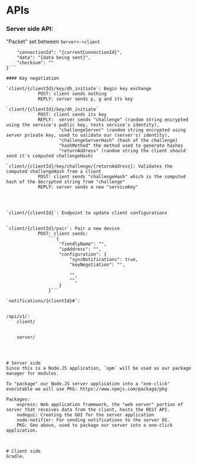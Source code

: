 # APIs

### Server side API:


"Packet" set between `Server<->client`
```{
    "connectionId": "{currentConnectionId}",
    "data": "{data being sent}",
    "checksum": ""
}```

#### Key negotiation

`client/{clientId}/key/dh_initiate`: Begin key exchange
            POST: client sends nothing
            REPLY: server sends p, g and its key

`client/{clientId}/key/dh_initiate`
            POST: client sends its key
            REPLY: 	server sends "challenge" (random string encrypted using the service's public key, tests service's identity),
                    "challengeServer" (random string encrypted using server private key, used to validate our (server's) identity),
                    "challengeServerHash" (hash of the challenge)
                    "hashMethod" the method used to generate hashes
                    "returnAddress" (random string the client should send it's computed challengeHash)

`client/{clientId}/key/challenge/{returnAddress}: Validates the computed challengeHash from a client
            POST: client sends "challengeHash" which is the computed hash of the decrypted string from "challenge"
            REPLY: server sends a new "serviceKey"




`client/{clientId}`: Endpoint to update client configurations


`client/{clientId}/pair`: Pair a new device
            POST: client sends:
                ```{
                    "fiendlyName": "",
                    "ipAddress": "",
                    "configuration": {
                        "syncNotifications": true,
                        "keyNegotiation": "",

                        "",
                        "",
                    }
                }```

`notifications/{clientId}#`:


/api/v1/:
    client/

    
    server/




# Server side 
Since this is a Node.JS application, `npm` will be used as our package manager for modules.

To "package" our Node.JS server application into a "one-click" executable we will use PKG: https://www.npmjs.com/package/pkg

Packages:
    express: Web application framework, the "web server" portion of server that receives data from the client, hosts the REST API.
    nodegui: Creating the GUI for the server application
    node-notifier: For sending notifications to the server OS.
    PKG: See above, used to package our server into a one-click application.



# Client side
Gradle.






